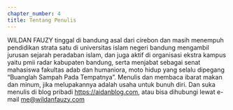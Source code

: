```yaml
---
chapter_number: 4
title: Tentang Penulis
---
```

WILDAN FAUZY tinggal di bandung asal dari cirebon dan masih menempuh pendidikan strata satu di universitas islam negeri bandung mengambil jurusan sejarah peradaban islam, dan juga aktif di organisasi ekstra kampus yaitu pmii radar kabupaten bandung, serta menjabat sebagai senat mahasiswa fakultas adab dan humaniora, moto hidup yang selalu dipegang “Buanglah Sampah Pada Tempatnya”. Menulis dan membaca ibarat makan dan minum, jika melupakannya adalah usaha untuk bunuh diri. Dan suka menulis di blog pribadi https://aidanblog.com, atau bisa dihubungi lewat e-mail me@wildanfauzy.com